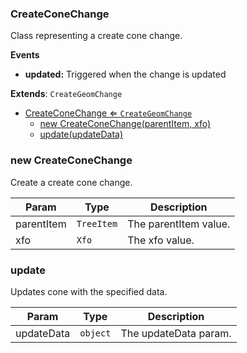 <a name="CreateConeChange"></a>

### CreateConeChange 
Class representing a create cone change.

**Events**
* **updated:** Triggered when the change is updated


**Extends**: <code>CreateGeomChange</code>  

* [CreateConeChange ⇐ <code>CreateGeomChange</code>](#CreateConeChange)
    * [new CreateConeChange(parentItem, xfo)](#new-CreateConeChange)
    * [update(updateData)](#update)

<a name="new_CreateConeChange_new"></a>

### new CreateConeChange
Create a create cone change.


| Param | Type | Description |
| --- | --- | --- |
| parentItem | <code>TreeItem</code> | The parentItem value. |
| xfo | <code>Xfo</code> | The xfo value. |

<a name="CreateConeChange+update"></a>

### update
Updates cone with the specified data.



| Param | Type | Description |
| --- | --- | --- |
| updateData | <code>object</code> | The updateData param. |


